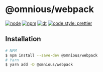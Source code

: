 # @omnious/webpack

[![node][node]][node-url]
[![npm][npm]][npm-url]
[![dt][dt]][npm-url]
[![code style: prettier][prettier]][prettier-url]

## Installation

```bash
# NPM
$ npm install --save-dev @omnious/webpack
# Yarn
$ yarn add -D @omnious/webpack
```

[node]: https://img.shields.io/node/v/@omnious/webpack.svg
[node-url]: https://nodejs.org
[npm]: https://img.shields.io/npm/v/@omnious/webpack.svg
[npm-url]: https://www.npmjs.com/package/@omnious/webpack
[dt]: https://img.shields.io/npm/dt/@omnious/webpack.svg
[prettier]: https://img.shields.io/badge/code_style-prettier-ff69b4.svg
[prettier-url]: https://github.com/prettier/prettier
